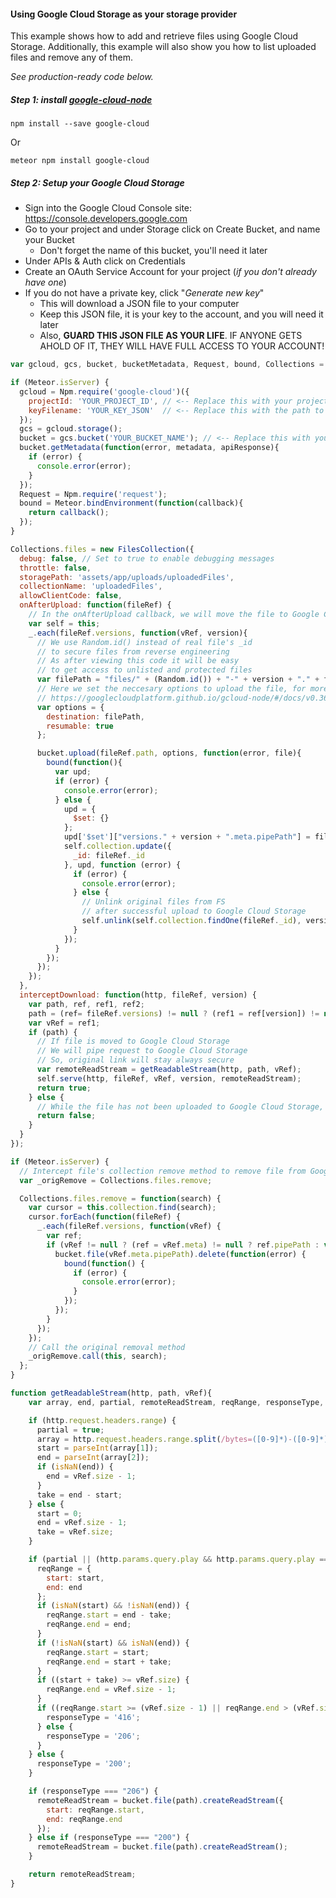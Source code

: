 #### Using Google Cloud Storage as your storage provider
This example shows how to add and retrieve files using Google Cloud Storage.
Additionally, this example will also show you how to list uploaded files and remove any of them.

*See production-ready code below.*

##### Step 1: install [google-cloud-node](https://github.com/GoogleCloudPlatform/google-cloud-node)

```shell
npm install --save google-cloud
```
Or
```shell
meteor npm install google-cloud
```

##### Step 2: Setup your Google Cloud Storage
- Sign into the Google Cloud Console site: https://console.developers.google.com
- Go to your project and under Storage click on Create Bucket, and name your Bucket
  * Don't forget the name of this bucket, you'll need it later
- Under APIs & Auth click on Credentials
- Create an OAuth Service Account for your project (*if you don't already have one*)
- If you do not have a private key, click "*Generate new key*"
  * This will download a JSON file to your computer
  * Keep this JSON file, it is your key to the account, and you will need it later
  * Also, __GUARD THIS JSON FILE AS YOUR LIFE__. IF ANYONE GETS AHOLD OF IT, THEY WILL HAVE FULL ACCESS TO YOUR ACCOUNT!

```javascript
var gcloud, gcs, bucket, bucketMetadata, Request, bound, Collections = {};

if (Meteor.isServer) {
  gcloud = Npm.require('google-cloud')({
    projectId: 'YOUR_PROJECT_ID', // <-- Replace this with your project ID
    keyFilename: 'YOUR_KEY_JSON'  // <-- Replace this with the path to your key.json
  });
  gcs = gcloud.storage();
  bucket = gcs.bucket('YOUR_BUCKET_NAME'); // <-- Replace this with your bucket name
  bucket.getMetadata(function(error, metadata, apiResponse){
    if (error) {
      console.error(error);
    }
  });
  Request = Npm.require('request');
  bound = Meteor.bindEnvironment(function(callback){
    return callback();
  });
}

Collections.files = new FilesCollection({
  debug: false, // Set to true to enable debugging messages
  throttle: false,
  storagePath: 'assets/app/uploads/uploadedFiles',
  collectionName: 'uploadedFiles',
  allowClientCode: false,
  onAfterUpload: function(fileRef) {
    // In the onAfterUpload callback, we will move the file to Google Cloud Storage
    var self = this;
    _.each(fileRef.versions, function(vRef, version){
      // We use Random.id() instead of real file's _id
      // to secure files from reverse engineering
      // As after viewing this code it will be easy
      // to get access to unlisted and protected files
      var filePath = "files/" + (Random.id()) + "-" + version + "." + fileRef.extension;
      // Here we set the neccesary options to upload the file, for more options, see
      // https://googlecloudplatform.github.io/gcloud-node/#/docs/v0.36.0/storage/bucket?method=upload
      var options = {
        destination: filePath,
        resumable: true
      };

      bucket.upload(fileRef.path, options, function(error, file){
        bound(function(){
          var upd;
          if (error) {
            console.error(error);
          } else {
            upd = {
              $set: {}
            };
            upd['$set']["versions." + version + ".meta.pipePath"] = filePath;
            self.collection.update({
              _id: fileRef._id
            }, upd, function (error) {
              if (error) {
                console.error(error);
              } else {
                // Unlink original files from FS
                // after successful upload to Google Cloud Storage
                self.unlink(self.collection.findOne(fileRef._id), version);
              }
            });
          }
        });
      });
    });
  },
  interceptDownload: function(http, fileRef, version) {
    var path, ref, ref1, ref2;
    path = (ref= fileRef.versions) != null ? (ref1 = ref[version]) != null ? (ref2 = ref1.meta) != null ? ref2.pipePath : void 0 : void 0 : void 0;
    var vRef = ref1;
    if (path) {
      // If file is moved to Google Cloud Storage
      // We will pipe request to Google Cloud Storage
      // So, original link will stay always secure
      var remoteReadStream = getReadableStream(http, path, vRef);
      self.serve(http, fileRef, vRef, version, remoteReadStream);
      return true;
    } else {
      // While the file has not been uploaded to Google Cloud Storage, we will serve it from the filesystem
      return false;
    }
  }
});

if (Meteor.isServer) {
  // Intercept file's collection remove method to remove file from Google Cloud Storage
  var _origRemove = Collections.files.remove;

  Collections.files.remove = function(search) {
    var cursor = this.collection.find(search);
    cursor.forEach(function(fileRef) {
      _.each(fileRef.versions, function(vRef) {
        var ref;
        if (vRef != null ? (ref = vRef.meta) != null ? ref.pipePath : void 0 : void 0) {
          bucket.file(vRef.meta.pipePath).delete(function(error) {
            bound(function() {
              if (error) {
                console.error(error);
              }
            });
          });
        }
      });
    });
    // Call the original removal method
    _origRemove.call(this, search);
  };
}

function getReadableStream(http, path, vRef){
	var array, end, partial, remoteReadStream, reqRange, responseType, start, take;

	if (http.request.headers.range) {
	  partial = true;
	  array = http.request.headers.range.split(/bytes=([0-9]*)-([0-9]*)/);
	  start = parseInt(array[1]);
	  end = parseInt(array[2]);
	  if (isNaN(end)) {
	    end = vRef.size - 1;
	  }
	  take = end - start;
	} else {
	  start = 0;
	  end = vRef.size - 1;
	  take = vRef.size;
	}

	if (partial || (http.params.query.play && http.params.query.play === 'true')) {
	  reqRange = {
	    start: start,
	    end: end
	  };
	  if (isNaN(start) && !isNaN(end)) {
	    reqRange.start = end - take;
	    reqRange.end = end;
	  }
	  if (!isNaN(start) && isNaN(end)) {
	    reqRange.start = start;
	    reqRange.end = start + take;
	  }
	  if ((start + take) >= vRef.size) {
	    reqRange.end = vRef.size - 1;
	  }
	  if ((reqRange.start >= (vRef.size - 1) || reqRange.end > (vRef.size - 1))) {
	    responseType = '416';
	  } else {
	    responseType = '206';
	  }
	} else {
	  responseType = '200';
	}

	if (responseType === "206") {
	  remoteReadStream = bucket.file(path).createReadStream({
	    start: reqRange.start,
	    end: reqRange.end
	  });
	} else if (responseType === "200") {
	  remoteReadStream = bucket.file(path).createReadStream();
	}

	return remoteReadStream;
}
```
